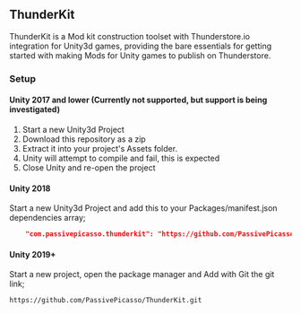 ## ThunderKit
ThunderKit is a Mod kit construction toolset with Thunderstore.io integration for Unity3d games, providing the bare essentials for getting started with making Mods for Unity games to publish on Thunderstore.

### Setup

#### Unity 2017 and lower (Currently not supported, but support is being investigated)
1. Start a new Unity3d Project 
1. Download this repository as a zip 
1. Extract it into your project's Assets folder.
1. Unity will attempt to compile and fail, this is expected
1. Close Unity and re-open the project

#### Unity 2018
 Start a new Unity3d Project and add this to your Packages/manifest.json dependencies array;
```json
    "com.passivepicasso.thunderkit": "https://github.com/PassivePicasso/ThunderKit.git",
```

#### Unity 2019+
  Start a new project, open the package manager and Add with Git the git link;
```
https://github.com/PassivePicasso/ThunderKit.git
```
